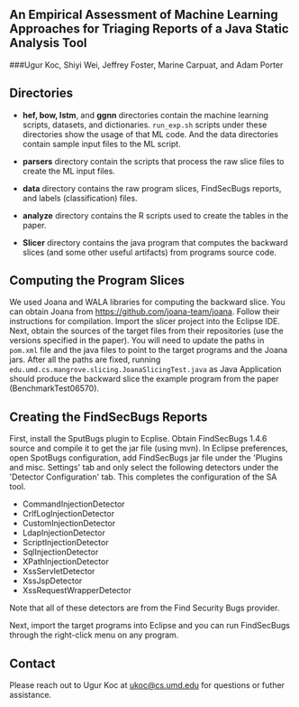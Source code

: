 ## An Empirical Assessment of Machine Learning Approaches for Triaging Reports of a Java Static Analysis Tool
###Ugur Koc, Shiyi Wei, Jeffrey Foster, Marine Carpuat, and Adam Porter

## Directories 

- **hef, bow, lstm**, and **ggnn** directories contain the machine learning scripts, datasets, and dictionaries. `run_exp.sh` scripts under these directories show the usage of that ML code. And the data directories contain sample input files to the ML script.

- **parsers** directory contain the scripts that process the raw slice files to create the ML input files.

- **data** directory contains the raw program slices, FindSecBugs reports, and labels (classification) files.

- **analyze** directory contains the R scripts used to create the tables in the paper.
- **Slicer** directory contains the java program that computes the backward slices (and some other useful artifacts) from programs source code.

## Computing the Program Slices
We used Joana and WALA libraries for computing the backward slice. You can obtain Joana from https://github.com/joana-team/joana. Follow their instructions for compilation.
Import the slicer project into the Eclipse IDE. 
Next, obtain the sources of the target files from their repositories (use the versions specified in the paper).
You will need to update the paths in `pom.xml` file and the java files to point to the target programs and the Joana jars.
After all the paths are fixed, running `edu.umd.cs.mangrove.slicing.JoanaSlicingTest.java` as Java Application should produce the backward slice the example program from the paper (BenchmarkTest06570).


## Creating the FindSecBugs Reports
First, install the SputBugs plugin to Ecplise. Obtain FindSecBugs 1.4.6 source and compile it to get the jar file (using mvn).
In Eclipse preferences, open SpotBugs configuration, add FindSecBugs jar file under the 'Plugins and misc. Settings' tab and only select the following detectors under the 'Detector Configuration' tab. This completes the configuration of the SA tool.

- CommandInjectionDetector
- CrlfLogInjectionDetector
- CustomInjectionDetector
- LdapInjectionDetector
- ScriptInjectionDetector
- SqlInjectionDetector
- XPathInjectionDetector
- XssServletDetector
- XssJspDetector
- XssRequestWrapperDetector

Note that all of these detectors are from the Find Security Bugs provider.

Next, import the target programs into Eclipse and you can run FindSecBugs through the right-click menu on any program.

## Contact

Please reach out to Ugur Koc at ukoc@cs.umd.edu for questions or futher assistance.